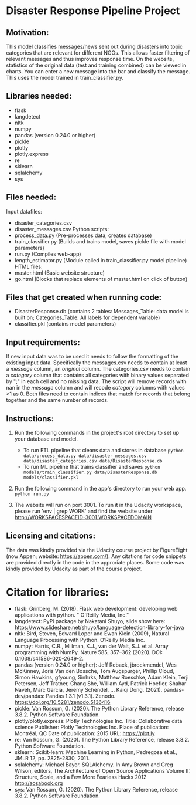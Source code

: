 # Disaster Response Pipeline Project


## Motivation:
This model classifies messages/news sent out during disasters into topic categories that are relevant for different NGOs. This allows faster filtering of relevant messages and thus improves response time.
On the website, statistics of the original data (test and training combined) can be viewed in charts. You can enter a new message into the bar and classify the message. This uses the model trained in train_classifier.py.


## Libraries needed:
* flask
* langdetect
* nltk
* numpy
* pandas (version 0.24.0 or higher)
* pickle
* plotly
* plotly.express
* re
* sklearn
* sqlalchemy
* sys


## Files needed:
Input datafiles: 
- disaster_categories.csv
- disaster_messages.csv
Python scripts:
- process_data.py (Pre-processes data, creates database)
- train_classifier.py (Builds and trains model, saves pickle file with model parameters)
- run.py (Compiles web-app)
- length_estimator.py (Module called in train_classifier.py model pipeline)
HTML files:
- master.html (Basic website structure)
- go.html (Blocks that replace elements of master.html on click of button)


## Files that get created when running code:
- DisasterResponse.db (contains 2 tables: Messages_Table: data model is built on; Categories_Table: All labels for dependent variable)
- classifier.pkl (contains model parameters)


## Input requirements:
If new input data was to be used it needs to follow the formatting of the existing input data. Specifically the messages.csv needs to contain at least a *message* column, an *original* column. The categories.csv needs to contain a *category* column that contains all categories with binary values separated by ";" in each cell and no missing data. The script will remove records with nan in the *message* column and will recode *category* columns with values >1 as 0. Both files need to contain indices that match for records that belong together and the same number of records.


## Instructions:
1. Run the following commands in the project's root directory to set up your database and model.

    - To run ETL pipeline that cleans data and stores in database
        `python data/process_data.py data/disaster_messages.csv data/disaster_categories.csv data/DisasterResponse.db`
    - To run ML pipeline that trains classifier and saves
        `python models/train_classifier.py data/DisasterResponse.db models/classifier.pkl`

2. Run the following command in the app's directory to run your web app.
    `python run.py`

3. The website will run on port 3001. To run it in the Udacity workspace, please run 'env | grep WORK' and find the website under http://WORKSPACESPACEID-3001.WORKSPACEDOMAIN


## Licensing and citations:
The data was kindly provided via the Udacity course project by FigureEight (now Appen; website: https://appen.com/).
Any citations for code snippets are provided directly in the code in the approriate places.
Some code was kindly provided by Udacity as part of the course project.

# Citation for libraries:
* flask: Grinberg, M. (2018). Flask web development: developing web applications with python. " O&#x27;Reilly Media, Inc."
* langdetect: PyPi package by Nakatani Shuyo, slide show here: https://www.slideshare.net/shuyo/language-detection-library-for-java
* nltk: Bird, Steven, Edward Loper and Ewan Klein (2009), Natural Language Processing with Python. O’Reilly Media Inc.
* numpy: Harris, C.R., Millman, K.J., van der Walt, S.J. et al. Array programming with NumPy. Nature 585, 357–362 (2020). DOI: 0.1038/s41586-020-2649-2. 
* pandas (version 0.24.0 or higher): Jeff Reback, jbrockmendel, Wes McKinney, Joris Van den Bossche, Tom Augspurger, Phillip Cloud, Simon Hawkins, gfyoung, Sinhrks, Matthew Roeschke, Adam Klein, Terji Petersen, Jeff Tratner, Chang She, William Ayd, Patrick Hoefler, Shahar Naveh, Marc Garcia, Jeremy Schendel, … Kaiqi Dong. (2021). pandas-dev/pandas: Pandas 1.3.1 (v1.3.1). Zenodo. https://doi.org/10.5281/zenodo.5136416
* pickle: Van Rossum, G. (2020). The Python Library Reference, release 3.8.2. Python Software Foundation.
* plotly/plotly.express: Plotly Technologies Inc. Title: Collaborative data science Publisher: Plotly Technologies Inc. Place of publication: Montréal, QC Date of publication: 2015 URL: https://plot.ly
* re: Van Rossum, G. (2020). The Python Library Reference, release 3.8.2. Python Software Foundation.
* sklearn: Scikit-learn: Machine Learning in Python, Pedregosa et al., JMLR 12, pp. 2825-2830, 2011.
* sqlalchemy: Michael Bayer. SQLAlchemy. In Amy Brown and Greg Wilson, editors, The Architecture of Open Source Applications Volume II: Structure, Scale, and a Few More Fearless Hacks 2012 http://aosabook.org
* sys: Van Rossum, G. (2020). The Python Library Reference, release 3.8.2. Python Software Foundation.



